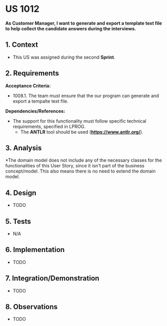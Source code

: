 # US 1012

**As Customer Manager, I want to generate and export a template text file to help collect the candidate answers during the interviews.**

## 1. Context

* This US was assigned during the second **Sprint**.

## 2. Requirements

**Acceptance Criteria:**

* 1008.1. The team must ensure that the our program can generate and export a tempalte text file.

**Dependencies/References:**

*  The support for this functionality must follow specific technical requirements, specified in LPROG.
    * The **ANTLR** tool should be used (**https://www.antlr.org/**).

## 3. Analysis

*The domain model does not include any of the necessary classes for the functionalities of this User Story, since it isn't part of the business concept/model. This also means there is no need to extend the domain model.

## 4. Design

* TODO

## 5. Tests

* N/A

## 6. Implementation

* TODO

## 7. Integration/Demonstration

* TODO

## 8. Observations

* TODO